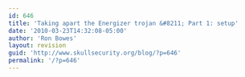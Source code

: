 ```yaml
---
id: 646
title: 'Taking apart the Energizer trojan &#8211; Part 1: setup'
date: '2010-03-23T14:32:08-05:00'
author: 'Ron Bowes'
layout: revision
guid: 'http://www.skullsecurity.org/blog/?p=646'
permalink: '/?p=646'
---
```


